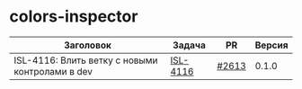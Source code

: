 # colors-inspector


| Заголовок | Задача | PR | Версия |
|--|--|--|--|
| ISL-4116: Влить ветку с новыми контролами в dev | [ISL-4116](https://st.yandex-team.ru/ISL-4116) | [#2613](https://github.yandex-team.ru/lego/islands/pull/2613) | 0.1.0 |
